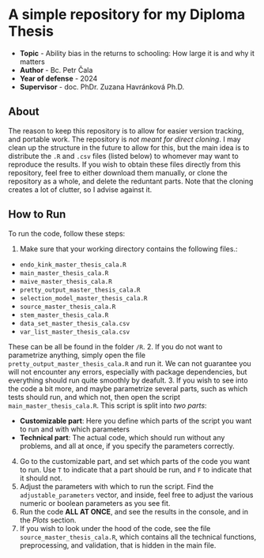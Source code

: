 # A simple repository for my Diploma Thesis
* **Topic** - Ability bias in the returns to schooling: How large it is and why it matters
* **Author** - Bc. Petr Čala
* **Year of defense** - 2024
* **Supervisor** - doc. PhDr. Zuzana Havránková Ph.D.

## About

The reason to keep this repository is to allow for easier version tracking, and portable work. The repository is *not meant for direct cloning*. I may clean up the structure in the future to allow for this, but the main idea is to distribute the `.R` and `.csv` files (listed below) to whomever may want to reproduce the results. If you wish to obtain these files directly from this repository, feel free to either download them manually, or clone the repository as a whole, and delete the reduntant parts. Note that the cloning creates a lot of clutter, so I advise against it.

## How to Run
To run the code, follow these steps:

1. Make sure that your working directory contains the following files.:
  - `endo_kink_master_thesis_cala.R`
  - `main_master_thesis_cala.R`
  - `maive_master_thesis_cala.R`
  - `pretty_output_master_thesis_cala.R`
  - `selection_model_master_thesis_cala.R`
  - `source_master_thesis_cala.R`
  - `stem_master_thesis_cala.R`
  - `data_set_master_thesis_cala.csv`
  - `var_list_master_thesis_cala.csv`

  These can be all be found in the folder `/R`.
2. If you do not want to parametrize anything, simply open the file `pretty_output_master_thesis_cala.R` and run it. We can not guarantee you will not encounter any errors, especially with package dependencies, but everything should run quite smoothly by deafult.
3. If you wish to see into the code a bit more, and maybe parametrize several parts, such as which tests should run, and which not, then open the script `main_master_thesis_cala.R`. This script is split into *two parts*:
  - **Customizable part**: Here you define which parts of the script you want to run and with which parameters
  - **Technical part**: The actual code, which should run without any problems, and all at once, if you specify the parameters correctly.
4. Go to the customizable part, and set which parts of the code you want to run. Use `T` to indicate that a part should be run, and `F` to indicate that it should not.
5. Adjust the parameters with which to run the script. Find the `adjustable_parameters` vector, and inside, feel free to adjust the various numeric or boolean parameters as you see fit.
6. Run the code **ALL AT ONCE**, and see the results in the console, and in the *Plots* section.
7. If you wish to look under the hood of the code, see the file `source_master_thesis_cala.R`, which contains all the technical functions, preprocessing, and validation, that is hidden in the main file.


